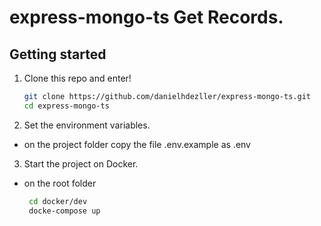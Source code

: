 # express-mongo-ts Get Records.


## Getting started

1. Clone this repo and enter!

   ```bash
   git clone https://github.com/danielhdezller/express-mongo-ts.git
   cd express-mongo-ts
   ```

2. Set the environment variables.

 - on the project folder copy the file .env.example as .env

3. Start the project on Docker.

- on the root folder
  ```bash
   cd docker/dev
   docke-compose up
  ```
